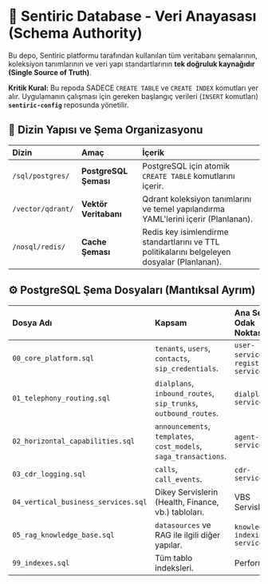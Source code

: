 # 💾 Sentiric Database - Veri Anayasası (Schema Authority)

Bu depo, Sentiric platformu tarafından kullanılan tüm veritabanı şemalarının, koleksiyon tanımlarının ve veri yapı standartlarının **tek doğruluk kaynağıdır (Single Source of Truth)**.

**Kritik Kural:** Bu repoda SADECE `CREATE TABLE` ve `CREATE INDEX` komutları yer alır. Uygulamanın çalışması için gereken başlangıç verileri (`INSERT` komutları) **`sentiric-config`** reposunda yönetilir.

## 📁 Dizin Yapısı ve Şema Organizasyonu

| Dizin | Amaç | İçerik |
| :--- | :--- | :--- |
| `/sql/postgres/` | **PostgreSQL Şeması** | PostgreSQL için atomik `CREATE TABLE` komutlarını içerir. |
| `/vector/qdrant/` | **Vektör Veritabanı** | Qdrant koleksiyon tanımlarını ve temel yapılandırma YAML'lerini içerir (Planlanan). |
| `/nosql/redis/` | **Cache Şeması** | Redis key isimlendirme standartlarını ve TTL politikalarını belgeleyen dosyalar (Planlanan). |

## ⚙️ PostgreSQL Şema Dosyaları (Mantıksal Ayrım)

| Dosya Adı | Kapsam | Ana Servis Odak Noktası |
| :--- | :--- | :--- |
| `00_core_platform.sql` | `tenants`, `users`, `contacts`, `sip_credentials`. | `user-service`, `registrar-service` |
| `01_telephony_routing.sql` | `dialplans`, `inbound_routes`, `sip_trunks`, `outbound_routes`. | `dialplan-service` |
| `02_horizontal_capabilities.sql`| `announcements`, `templates`, `cost_models`, `saga_transactions`. | `agent-service` |
| `03_cdr_logging.sql` | `calls`, `call_events`. | `cdr-service` |
| `04_vertical_business_services.sql` | Dikey Servislerin (Health, Finance, vb.) tabloları. | VBS Servisleri |
| `05_rag_knowledge_base.sql` | `datasources` ve RAG ile ilgili diğer yapılar. | `knowledge-indexing-service` |
| `99_indexes.sql` | Tüm tablo indeksleri. | Performans |